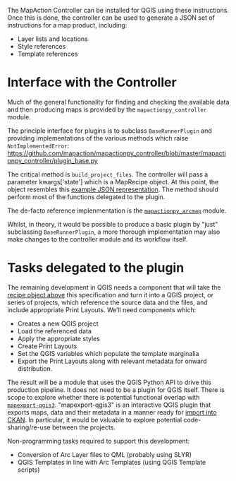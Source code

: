 The MapAction Controller can be installed for QGIS using these instructions. Once this is done, the controller can be used to generate a JSON set of instructions for a map product, including:

* Layer lists and locations
* Style references
* Template references

# Interface with the Controller

Much of the general functionality for finding and checking the available data and then producing maps is provided by the `mapactionpy_controller` module.

The principle interface for plugins is to subclass `BaseRunnerPlugin` and providing implementations of the various methods which raise  `NotImplementedError`:
https://github.com/mapaction/mapactionpy_controller/blob/master/mapactionpy_controller/plugin_base.py

The critical method is `build_project_files`. The controller will pass a parameter kwargs['state'] which is a MapRecipe object. At this point, the object resembles this [example JSON representation](mapactionpy_qgis/tests/example_files/MA9001-v16-example-overview-map-post-controller.json). The method should perform most of the functions delegated to the plugin.

The de-facto reference implenmentation is the [`mapactionpy_arcmap`](https://github.com/mapaction/mapactionpy_controller) module.

Whilst, in theory, it would be possible to produce a basic plugin by "just" subclassing `BaseRunnerPlugin`, a more thorough implementation may also make changes to the controller module and its workflow itself.

# Tasks delegated to the plugin

The remaining development in QGIS needs a component that will take the [recipe object above](mapactionpy_qgis/tests/example_files/MA9001-v16-example-overview-map-post-controller.json) this specification and turn it into a QGIS project, or series of projects, which reference the source data and the files, and include appropriate Print Layouts. We’ll need components which:

* Creates a new QGIS project
* Load the referenced data
* Apply the appropriate styles
* Create Print Layouts
* Set the QGIS variables which populate the template marginalia
* Export the Print Layouts along with relevant metadata for onward distribution.

The result will be a module that uses the QGIS Python API to drive this production pipeline. It does not need to be a plugin for QGIS itself. There is scope to explore whether there is potential functional overlap with [`mapexport-qgis3`](https://github.com/mapaction/mapexport-qgis3). "mapexport-qgis3" is an interactive QGIS plugin that exports maps, data and their metadata in a manner ready for [import into CKAN](https://github.com/aptivate/ckanext-mapactionimporter). In particular, it would be valuable to explore potential code-sharing/re-use between the projects.

Non-programming tasks required to support this development:

* Conversion of Arc Layer files to QML (probably using SLYR)
* QGIS Templates in line with Arc Templates (using QGIS Template scripts)

